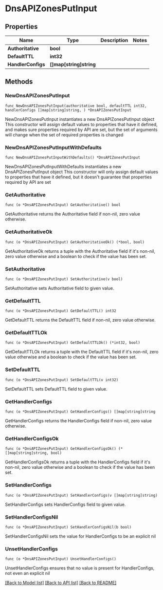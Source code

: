 # DnsAPIZonesPutInput

## Properties

Name | Type | Description | Notes
------------ | ------------- | ------------- | -------------
**Authoritative** | **bool** |  | 
**DefaultTTL** | **int32** |  | 
**HandlerConfigs** | **[]map[string]string** |  | 

## Methods

### NewDnsAPIZonesPutInput

`func NewDnsAPIZonesPutInput(authoritative bool, defaultTTL int32, handlerConfigs []map[string]string, ) *DnsAPIZonesPutInput`

NewDnsAPIZonesPutInput instantiates a new DnsAPIZonesPutInput object
This constructor will assign default values to properties that have it defined,
and makes sure properties required by API are set, but the set of arguments
will change when the set of required properties is changed

### NewDnsAPIZonesPutInputWithDefaults

`func NewDnsAPIZonesPutInputWithDefaults() *DnsAPIZonesPutInput`

NewDnsAPIZonesPutInputWithDefaults instantiates a new DnsAPIZonesPutInput object
This constructor will only assign default values to properties that have it defined,
but it doesn't guarantee that properties required by API are set

### GetAuthoritative

`func (o *DnsAPIZonesPutInput) GetAuthoritative() bool`

GetAuthoritative returns the Authoritative field if non-nil, zero value otherwise.

### GetAuthoritativeOk

`func (o *DnsAPIZonesPutInput) GetAuthoritativeOk() (*bool, bool)`

GetAuthoritativeOk returns a tuple with the Authoritative field if it's non-nil, zero value otherwise
and a boolean to check if the value has been set.

### SetAuthoritative

`func (o *DnsAPIZonesPutInput) SetAuthoritative(v bool)`

SetAuthoritative sets Authoritative field to given value.


### GetDefaultTTL

`func (o *DnsAPIZonesPutInput) GetDefaultTTL() int32`

GetDefaultTTL returns the DefaultTTL field if non-nil, zero value otherwise.

### GetDefaultTTLOk

`func (o *DnsAPIZonesPutInput) GetDefaultTTLOk() (*int32, bool)`

GetDefaultTTLOk returns a tuple with the DefaultTTL field if it's non-nil, zero value otherwise
and a boolean to check if the value has been set.

### SetDefaultTTL

`func (o *DnsAPIZonesPutInput) SetDefaultTTL(v int32)`

SetDefaultTTL sets DefaultTTL field to given value.


### GetHandlerConfigs

`func (o *DnsAPIZonesPutInput) GetHandlerConfigs() []map[string]string`

GetHandlerConfigs returns the HandlerConfigs field if non-nil, zero value otherwise.

### GetHandlerConfigsOk

`func (o *DnsAPIZonesPutInput) GetHandlerConfigsOk() (*[]map[string]string, bool)`

GetHandlerConfigsOk returns a tuple with the HandlerConfigs field if it's non-nil, zero value otherwise
and a boolean to check if the value has been set.

### SetHandlerConfigs

`func (o *DnsAPIZonesPutInput) SetHandlerConfigs(v []map[string]string)`

SetHandlerConfigs sets HandlerConfigs field to given value.


### SetHandlerConfigsNil

`func (o *DnsAPIZonesPutInput) SetHandlerConfigsNil(b bool)`

 SetHandlerConfigsNil sets the value for HandlerConfigs to be an explicit nil

### UnsetHandlerConfigs
`func (o *DnsAPIZonesPutInput) UnsetHandlerConfigs()`

UnsetHandlerConfigs ensures that no value is present for HandlerConfigs, not even an explicit nil

[[Back to Model list]](../README.md#documentation-for-models) [[Back to API list]](../README.md#documentation-for-api-endpoints) [[Back to README]](../README.md)


